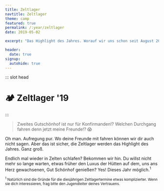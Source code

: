 ```yaml
---
title: Zeltlager
navtitle: Zeltlager
theme: camp
featured: true
permalink: /:year/zeltlager
date: 2019-05-02

excerpt: "Das Highlight des Jahres. Worauf wir uns schon seit August 2018 freuen. 🏕"

header:
  date: true
signup:
  autohide: true
---
```


::: slot head

# :camping: Zeltlager '19

:::

> Zweites Gutschönhof ist nur für Konfirmanden!? Welchen Durchgang fahren denn jetzt meine Freunde!? 😱

Oh man. Aufregung pur. Wo deine Freunde mit fahren können wir dir auch nicht sagen. Aber das ist sicher,
die Zeltlager werden das Highlight des Jahres. Ganz groß.

Endlich mal wieder in Zelten schlafen? Bekommen wir hin. Du willst nicht mehr so lange warten, etwas früher den Luxus der Hütten auf dem, uns ans Herz gewachsenen, Gut Schönhof genießen? Yes! Dieses Jahr möglich.<sup>1</sup>

<small>
<sup>1</sup> Natürlich sind die Gründe für die diesjährigen Zeltlagertermine etwas komplizierter. Wenn sie dich interessieren, frag bitte den Jugendleiter deines Vertrauens.<br>
</small>
